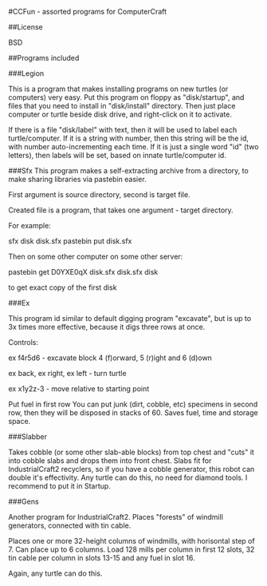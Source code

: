 #CCFun - assorted programs for ComputerCraft 

##License

BSD

##Programs included

###Legion

This is a program that makes installing programs on new turtles (or computers) very easy. 
Put this program on floppy as "disk/startup", and files that you need to install in "disk/install" directory.
Then just place computer or turtle beside disk drive, and right-click on it to activate.

If there is a file "disk/label" with text, then it will be used to label each turtle/computer. 
If it is a string with number, then this string will be the id, with number auto-incrementing each time.
If it is just a single word "id" (two letters), then labels will be set, based on innate turtle/computer id.

###Sfx
This program makes a self-extracting archive from a directory, to make sharing libraries via pastebin easier.

First argument is source directory, second is target file.

Created file is a program, that takes one argument - target directory.

For example:

   sfx disk disk.sfx
   pastebin put disk.sfx

Then on some other computer on some other server:

   pastebin get D0YXE0qX disk.sfx
   disk.sfx disk

to get exact copy of the first disk

###Ex

This program id similar to default digging program "excavate", but is up to 3x times more effective, because it digs three rows at once.

Controls:

   ex f4r5d6 - excavate block 4 (f)orward, 5 (r)ight and 6 (d)own

   ex back, ex right, ex left - turn turtle

   ex x1y2z-3 - move relative to starting point

Put fuel in first row
You can put junk (dirt, cobble, etc) specimens in second row, then they will be disposed in stacks of 60. Saves fuel, time and storage space.

###Slabber

Takes cobble (or some other slab-able blocks) from top chest and "cuts" it into cobble slabs and drops them into front chest.
Slabs fit for IndustrialCraft2 recyclers, so if you have a cobble generator, this robot can double it's effectivity.
Any turtle can do this, no need for diamond tools.
I recommend to put it in Startup.

###Gens

Another program for IndustrialCraft2. Places "forests" of windmill generators, connected with tin cable.

Places one or more 32-height columns of windmills, with horisontal step of 7. Can place up to 6 columns.
Load 128 mills per column in first 12 slots, 32 tin cable per column in slots 13-15 and any fuel in slot 16.

Again, any turtle can do this.
